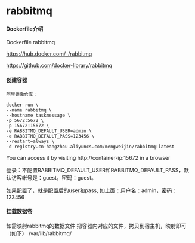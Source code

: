 # rabbitmq

#### Dockerfile介绍
  Dockerfile rabbitmq
  
  https://hub.docker.com/_/rabbitmq
  
  https://github.com/docker-library/rabbitmq
  
#### 创建容器
```
阿里镜像仓库：

docker run \
--name rabbitmq \
--hostname taskmessage \
-p 5672:5672 \
-p 15672:15672 \
-e RABBITMQ_DEFAULT_USER=admin \
-e RABBITMQ_DEFAULT_PASS=123456 \
--restart=always \
-d registry.cn-hangzhou.aliyuncs.com/mengweijin/rabbitmq:latest
```

You can access it by visiting http://container-ip:15672 in a browser

登录：不配置RABBITMQ_DEFAULT_USER和RABBITMQ_DEFAULT_PASS，默认访客帐号是：guest，密码：guest。

如果配置了，就是配置后的user和pass, 如上面：用户名：admin，密码：123456


#### 挂载数据卷
如需映射rabbitmq的数据文件 把容器内对应的文件，拷贝到宿主机，映射即可（如下）
/var/lib/rabbitmq/


